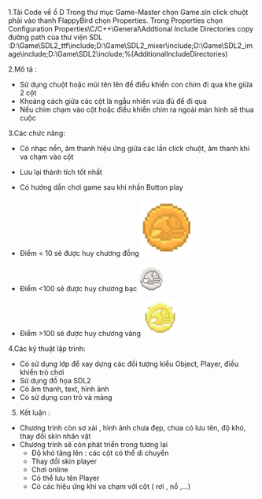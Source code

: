 1.Tải Code về ổ D
Trong thư mục Game-Master chọn Game.sln
click chuột phải vào thanh FlappyBird chọn Properties. Trong Properties chọn  Configuration Properties\C/C++\General\Addtional Include Directories copy đường path của thư viện SDL :D:\Game\SDL2_ttf\include;D:\Game\SDL2_mixer\include;D:\Game\SDL2_image\include;D:\Game\SDL2\include;%(AdditionalIncludeDirectories)

2.Mô tả :
- Sử dụng chuột hoặc mũi tên lên để điểu khiển con chim đi qua khe giữa 2 cột
- Khoảng cách giữa các cột là ngẫu nhiên vừa đủ để đi qua
- Nếu chim chạm vào cột hoặc điều khiển chim ra ngoài màn hình sẽ thua cuộc


3.Các chức năng:
- Có nhạc nền, âm thanh hiệu ứng giữa các lần click chuột, âm thanh khi va chạm vào cột
- Lưu lại thành tích tốt nhất
- Có hướng dẫn chơi game sau khi nhấn Button play
- Điểm < 10 sẽ được huy chương đồng ![](FlappyBird/Image/BronzeMedal.png)

- Điểm <100 sẽ được huy chương bạc ![](FlappyBird/Image/SilverMedal.png)

- Điểm >100 sẽ được huy chương vàng ![](FlappyBird/Image/GoldMedal.png)


4.Các kỹ thuật lập trình:
- Có sử dụng lớp để xay dựng các đối tượng kiểu Object, Player, điều khiển trò chơi
- Sử dụng đồ họa SDL2
- Có âm thanh, text, hình ảnh
- Có sử dụng con trỏ và mảng


5. Kết luận :
- Chương trình còn sơ xài , hình ảnh chưa đẹp, chưa có lưu tên, độ khó, thay đổi skin nhân vật
- Chương trình sẽ còn phát triển trong tương lai
  + Độ khó tăng lên : các cột có thể di chuyển
  + Thay đổi skin player
  + Chơi online
  + Có thể lưu tên Player
  + Có các hiệu ứng khi va chạm với cột ( rơi , nổ ,...)
